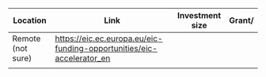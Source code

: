 
| Location          | Link                                                                  | Investment size | Grant/ |
| ----------------- | --------------------------------------------------------------------- | --------------- | ------ |
| Remote (not sure) | https://eic.ec.europa.eu/eic-funding-opportunities/eic-accelerator_en |                 |        |
|                   |                                                                       |                 |        |
